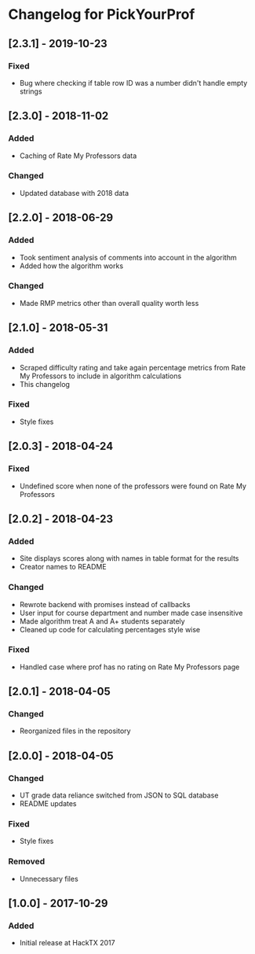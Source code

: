 # Changelog for PickYourProf

## [2.3.1] - 2019-10-23
### Fixed
- Bug where checking if table row ID was a number didn't handle empty strings

## [2.3.0] - 2018-11-02
### Added
- Caching of Rate My Professors data

### Changed
- Updated database with 2018 data

## [2.2.0] - 2018-06-29
### Added
- Took sentiment analysis of comments into account in the algorithm
- Added how the algorithm works

### Changed
- Made RMP metrics other than overall quality worth less

## [2.1.0] - 2018-05-31
### Added
- Scraped difficulty rating and take again percentage metrics from Rate My Professors to include in algorithm calculations
- This changelog

### Fixed
- Style fixes

## [2.0.3] - 2018-04-24
### Fixed
- Undefined score when none of the professors were found on Rate My Professors

## [2.0.2] - 2018-04-23
### Added
- Site displays scores along with names in table format for the results
- Creator names to README

### Changed
- Rewrote backend with promises instead of callbacks
- User input for course department and number made case insensitive
- Made algorithm treat A and A+ students separately
- Cleaned up code for calculating percentages style wise

### Fixed
- Handled case where prof has no rating on Rate My Professors page

## [2.0.1] - 2018-04-05
### Changed
- Reorganized files in the repository

## [2.0.0] - 2018-04-05
### Changed
- UT grade data reliance switched from JSON to SQL database
- README updates

### Fixed
- Style fixes

### Removed
- Unnecessary files

## [1.0.0] - 2017-10-29
### Added
- Initial release at HackTX 2017